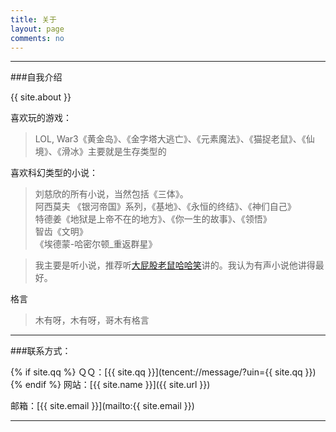 ```yaml
---
title: 关于
layout: page
comments: no
---
```


---
###自我介绍

{{ site.about }}

喜欢玩的游戏：

> LOL, War3《黄金岛》、《金字塔大逃亡》、《元素魔法》、《猫捉老鼠》、《仙境》、《滑冰》主要就是生存类型的

喜欢科幻类型的小说：

> 刘慈欣的所有小说，当然包括《三体》。 <br>
> 阿西莫夫 《银河帝国》系列，《基地》、《永恒的终结》、《神们自己》 <br>
> 特德姜《地狱是上帝不在的地方》、《你一生的故事》、《领悟》 <br>
> 智齿《文明》 <br>
> 《埃德蒙-哈密尔顿_重返群星》 <br>

> 我主要是听小说，推荐听<a href="http://www.ximalaya.com/zhubo/7712455/" target="_blank">大屁股老鼠哈哈笑</a>讲的。我认为有声小说他讲得最好。

格言

> 木有呀，木有呀，哥木有格言

---

###联系方式：

{% if site.qq %}
ＱＱ：[{{ site.qq }}](tencent://message/?uin={{ site.qq }})
{% endif %}
网站：[{{ site.name }}]({{ site.url }})

邮箱：[{{ site.email }}](mailto:{{ site.email }})

----